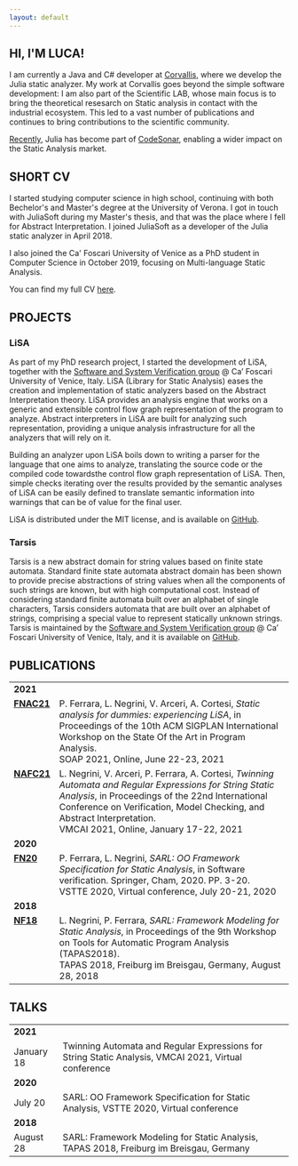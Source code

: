 ```yaml
---
layout: default
---
```


## HI, I'M LUCA!

I am currently a Java and C# developer at [Corvallis](http://www.corvallis.it/), where we develop the Julia static analyzer. My work at Corvallis goes beyond the simple software development: I am also part of the Scientific LAB, whose main focus is to bring the theoretical resesarch on Static analysis in contact with the industrial ecosystem. This led to a vast number of publications and continues to bring contributions to the scientific community.

[Recently](https://news.grammatech.com/grammatech-acquires-juliasoft), Julia has become part of [CodeSonar](https://www.grammatech.com/codesonar-cc), enabling a wider impact on the Static Analysis market.

## SHORT CV

I started studying computer science in high school, continuing with both Bechelor's and Master's degree at the University of Verona. I got in touch with JuliaSoft during my Master's thesis, and that was the place where I fell for Abstract Interpretation. I joined JuliaSoft as a developer of the Julia static analyzer in April 2018. 

I also joined the Ca' Foscari University of Venice as a PhD student in Computer Science in October 2019, focusing on Multi-language Static Analysis.

You can find my full CV [here](cv.pdf).

## PROJECTS

### LiSA

As part of my PhD research project, I started the development of LiSA, together with the [Software and System Verification group](https://ssv.dais.unive.it/) @ Ca’ Foscari University of Venice, Italy. LiSA (Library for Static Analysis) eases the creation and implementation of static analyzers based on the Abstract Interpretation theory. LiSA provides an analysis engine that works on a generic and extensible control flow graph representation of the program to analyze. Abstract interpreters in LiSA are built for analyzing such representation, providing a unique analysis infrastructure for all the analyzers that will rely on it. 

Building an analyzer upon LiSA boils down to writing a parser for the language that one aims to analyze, translating the source code or the compiled code towardsthe control flow graph representation of LiSA. Then, simple checks iterating over the results provided by the semantic analyses of LiSA can be easily defined to translate semantic information into warnings that can be of value for the final user. 

LiSA is distributed under the MIT license, and is available on [GitHub](https://github.com/UniVE-SSV/lisa).

### Tarsis

Tarsis is a new abstract domain for string values based on finite state automata. Standard finite state automata abstract domain has been shown to provide precise abstractions of string values when all the components of such strings are known, but with high computational cost. Instead of considering standard finite automata built over an alphabet of single characters, Tarsis considers automata that are built over an alphabet of strings, comprising a special value to represent statically unknown strings. Tarsis is maintained by the [Software and System Verification group](https://ssv.dais.unive.it/) @ Ca’ Foscari University of Venice, Italy, and it is available on [GitHub](https://github.com/UniVE-SSV/tarsis).

## PUBLICATIONS

<table>
  <tr>
	<td><b>2021</b></td>
	<td></td>
  </tr>
  <tr>
    <td valign="top"><b><a href="https://dl.acm.org/doi/10.1145/3460946.3464316">FNAC21</a></b></td>
    <td>P. Ferrara, L. Negrini, V. Arceri, A. Cortesi, <i>Static analysis for dummies: experiencing LiSA</i>, in Proceedings of the 10th ACM SIGPLAN International Workshop on the State Of the Art in Program Analysis.<br>SOAP 2021, Online, June 22-23, 2021</td>
  </tr>
  <tr>
    <td valign="top"><b><a href="https://link.springer.com/chapter/10.1007/978-3-030-67067-2_13">NAFC21</a></b></td>
    <td>L. Negrini, V. Arceri, P. Ferrara, A. Cortesi, <i>Twinning Automata and Regular Expressions for String Static Analysis</i>, in Proceedings of the 22nd International Conference on Verification, Model Checking, and Abstract Interpretation.<br>VMCAI 2021, Online, January 17-22, 2021</td>
  </tr>
  <tr>
	<td><b>2020</b></td>
	<td></td>
  </tr>
  <tr>
    <td valign="top"><b><a href="https://link.springer.com/chapter/10.1007/978-3-030-63618-0_1">FN20</a></b></td>
    <td>P. Ferrara, L. Negrini, <i>SARL: OO Framework Specification for Static Analysis</i>, in Software verification. Springer, Cham, 2020. PP. 3-20.<br>VSTTE 2020, Virtual conference, July 20-21, 2020</td>
  </tr>
  <tr>
	<td><b>2018</b></td>
	<td></td>
  </tr>
  <tr>
    <td valign="top"><b><a href="https://staticanalysis.org/tapas2018/abstracts/TAPAS_2018_Negrini_Ferrara.pdf">NF18</a></b></td>
    <td>L. Negrini, P. Ferrara, <i>SARL: Framework Modeling for Static Analysis</i>, in Proceedings of the 9th Workshop on Tools for Automatic Program Analysis (TAPAS2018).<br>
	TAPAS 2018, Freiburg im Breisgau, Germany, August 28, 2018</td>
  </tr>
</table>

## TALKS

<table>
  <tr>
	<td><b>2021</b></td>
	<td></td>
  </tr>
  <tr>
    <td>January 18</td>
    <td>Twinning Automata and Regular Expressions for String Static Analysis, VMCAI 2021, Virtual conference</td>
  </tr>
  <tr>
	<td><b>2020</b></td>
	<td></td>
  </tr>
  <tr>
    <td>July 20</td>
    <td>SARL: OO Framework Specification for Static Analysis, VSTTE 2020, Virtual conference</td>
  </tr>
  <tr>
	<td><b>2018</b></td>
	<td></td>
  </tr>
  <tr>
    <td>August 28</td>
    <td>SARL: Framework Modeling for Static Analysis, TAPAS 2018, Freiburg im Breisgau, Germany</td>
  </tr>
</table>

